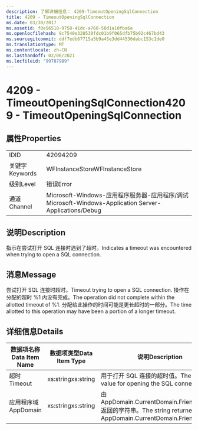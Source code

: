 ```yaml
---
description: 了解详细信息： 4209-TimeoutOpeningSqlConnection
title: 4209 - TimeoutOpeningSqlConnection
ms.date: 03/30/2017
ms.assetid: f0e56518-9758-41dc-a760-50d1a10fba6e
ms.openlocfilehash: 9c7540e328530fdc01b9f065dfb75b92c467bd43
ms.sourcegitcommit: ddf7edb67715a5b9a45e3dd44536dabc153c1de0
ms.translationtype: MT
ms.contentlocale: zh-CN
ms.lasthandoff: 02/06/2021
ms.locfileid: "99787989"
---
```

# <a name="4209---timeoutopeningsqlconnection"></a><span data-ttu-id="f45a8-103">4209 - TimeoutOpeningSqlConnection</span><span class="sxs-lookup"><span data-stu-id="f45a8-103">4209 - TimeoutOpeningSqlConnection</span></span>

## <a name="properties"></a><span data-ttu-id="f45a8-104">属性</span><span class="sxs-lookup"><span data-stu-id="f45a8-104">Properties</span></span>  
  
|||  
|-|-|  
|<span data-ttu-id="f45a8-105">ID</span><span class="sxs-lookup"><span data-stu-id="f45a8-105">ID</span></span>|<span data-ttu-id="f45a8-106">4209</span><span class="sxs-lookup"><span data-stu-id="f45a8-106">4209</span></span>|  
|<span data-ttu-id="f45a8-107">关键字</span><span class="sxs-lookup"><span data-stu-id="f45a8-107">Keywords</span></span>|<span data-ttu-id="f45a8-108">WFInstanceStore</span><span class="sxs-lookup"><span data-stu-id="f45a8-108">WFInstanceStore</span></span>|  
|<span data-ttu-id="f45a8-109">级别</span><span class="sxs-lookup"><span data-stu-id="f45a8-109">Level</span></span>|<span data-ttu-id="f45a8-110">错误</span><span class="sxs-lookup"><span data-stu-id="f45a8-110">Error</span></span>|  
|<span data-ttu-id="f45a8-111">通道</span><span class="sxs-lookup"><span data-stu-id="f45a8-111">Channel</span></span>|<span data-ttu-id="f45a8-112">Microsoft-Windows-应用程序服务器-应用程序/调试</span><span class="sxs-lookup"><span data-stu-id="f45a8-112">Microsoft-Windows-Application Server-Applications/Debug</span></span>|  
  
## <a name="description"></a><span data-ttu-id="f45a8-113">说明</span><span class="sxs-lookup"><span data-stu-id="f45a8-113">Description</span></span>  

 <span data-ttu-id="f45a8-114">指示在尝试打开 SQL 连接时遇到了超时。</span><span class="sxs-lookup"><span data-stu-id="f45a8-114">Indicates a timeout was encountered when trying to open a SQL connection.</span></span>  
  
## <a name="message"></a><span data-ttu-id="f45a8-115">消息</span><span class="sxs-lookup"><span data-stu-id="f45a8-115">Message</span></span>  

 <span data-ttu-id="f45a8-116">尝试打开 SQL 连接时超时。</span><span class="sxs-lookup"><span data-stu-id="f45a8-116">Timeout trying to open a SQL connection.</span></span> <span data-ttu-id="f45a8-117">操作在分配的超时 %1 内没有完成。</span><span class="sxs-lookup"><span data-stu-id="f45a8-117">The operation did not complete within the allotted timeout of %1.</span></span> <span data-ttu-id="f45a8-118">分配给此操作的时间可能是更长超时的一部分。</span><span class="sxs-lookup"><span data-stu-id="f45a8-118">The time allotted to this operation may have been a portion of a longer timeout.</span></span>  
  
## <a name="details"></a><span data-ttu-id="f45a8-119">详细信息</span><span class="sxs-lookup"><span data-stu-id="f45a8-119">Details</span></span>  
  
|<span data-ttu-id="f45a8-120">数据项名称</span><span class="sxs-lookup"><span data-stu-id="f45a8-120">Data Item Name</span></span>|<span data-ttu-id="f45a8-121">数据项类型</span><span class="sxs-lookup"><span data-stu-id="f45a8-121">Data Item Type</span></span>|<span data-ttu-id="f45a8-122">说明</span><span class="sxs-lookup"><span data-stu-id="f45a8-122">Description</span></span>|  
|--------------------|--------------------|-----------------|  
|<span data-ttu-id="f45a8-123">超时</span><span class="sxs-lookup"><span data-stu-id="f45a8-123">Timeout</span></span>|<span data-ttu-id="f45a8-124">xs:string</span><span class="sxs-lookup"><span data-stu-id="f45a8-124">xs:string</span></span>|<span data-ttu-id="f45a8-125">用于打开 SQL 连接的超时值。</span><span class="sxs-lookup"><span data-stu-id="f45a8-125">The timeout value for opening the SQL connection.</span></span>|  
|<span data-ttu-id="f45a8-126">应用程序域</span><span class="sxs-lookup"><span data-stu-id="f45a8-126">AppDomain</span></span>|<span data-ttu-id="f45a8-127">xs:string</span><span class="sxs-lookup"><span data-stu-id="f45a8-127">xs:string</span></span>|<span data-ttu-id="f45a8-128">由 AppDomain.CurrentDomain.FriendlyName 返回的字符串。</span><span class="sxs-lookup"><span data-stu-id="f45a8-128">The string returned by AppDomain.CurrentDomain.FriendlyName.</span></span>|
